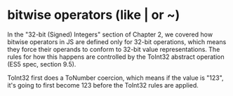 # bitwise operators  (like | or ~) 
In the "32-bit (Signed) Integers" section of Chapter 2, we covered how bitwise operators in JS are defined only for 32-bit operations, which means they force their operands to conform to 32-bit value representations. The rules for how this happens are controlled by the ToInt32 abstract operation (ES5 spec, section 9.5).

ToInt32 first does a ToNumber coercion, which means if the value is "123", it's going to first become 123 before the ToInt32 rules are applied.